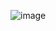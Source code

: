 ![image](https://github.com/4gustiny3sii/prakdw11/assets/145957818/e6bd89d4-ee8a-4467-839c-0fe1c6756ae5)

